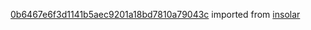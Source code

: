 [0b6467e6f3d1141b5aec9201a18bd7810a79043c](https://github.com/insolar/insolar/commit/0b6467e6f3d1141b5aec9201a18bd7810a79043c) imported from [insolar](https://github.com/insolar/insolar)
